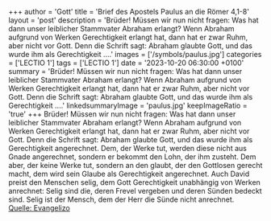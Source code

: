 +++
author = 'Gott'
title = 'Brief des Apostels Paulus an die Römer 4,1-8'
layout = 'post'
description = 'Brüder! Müssen wir nun nicht fragen: Was hat dann unser leiblicher Stammvater Abraham erlangt? Wenn Abraham aufgrund von Werken Gerechtigkeit erlangt hat, dann hat er zwar Ruhm, aber nicht vor Gott. Denn die Schrift sagt: Abraham glaubte Gott, und das wurde ihm als Gerechtigkeit ....'
images = ['/symbols/paulus.jpg']
categories = ['LECTIO 1']
tags = ['LECTIO 1']
date = '2023-10-20 06:30:00 +0100'
summary = 'Brüder! Müssen wir nun nicht fragen: Was hat dann unser leiblicher Stammvater Abraham erlangt? Wenn Abraham aufgrund von Werken Gerechtigkeit erlangt hat, dann hat er zwar Ruhm, aber nicht vor Gott. Denn die Schrift sagt: Abraham glaubte Gott, und das wurde ihm als Gerechtigkeit ....'
linkedsummaryImage = 'paulus.jpg'
keepImageRatio = 'true'
+++
Brüder! Müssen wir nun nicht fragen: Was hat dann unser leiblicher Stammvater Abraham erlangt?
Wenn Abraham aufgrund von Werken Gerechtigkeit erlangt hat, dann hat er zwar Ruhm, aber nicht vor Gott.
Denn die Schrift sagt: Abraham glaubte Gott, und das wurde ihm als Gerechtigkeit angerechnet.<!--more-->
Dem, der Werke tut, werden diese nicht aus Gnade angerechnet, sondern er bekommt den Lohn, der ihm zusteht.
Dem aber, der keine Werke tut, sondern an den glaubt, der den Gottlosen gerecht macht, dem wird sein Glaube als Gerechtigkeit angerechnet.
Auch David preist den Menschen selig, dem Gott Gerechtigkeit unabhängig von Werken anrechnet:
Selig sind die, deren Frevel vergeben und deren Sünden bedeckt sind.
Selig ist der Mensch, dem der Herr die Sünde nicht anrechnet.<br> [Quelle: Evangelizo](https://evangeliumtagfuertag.org/DE/gospel)